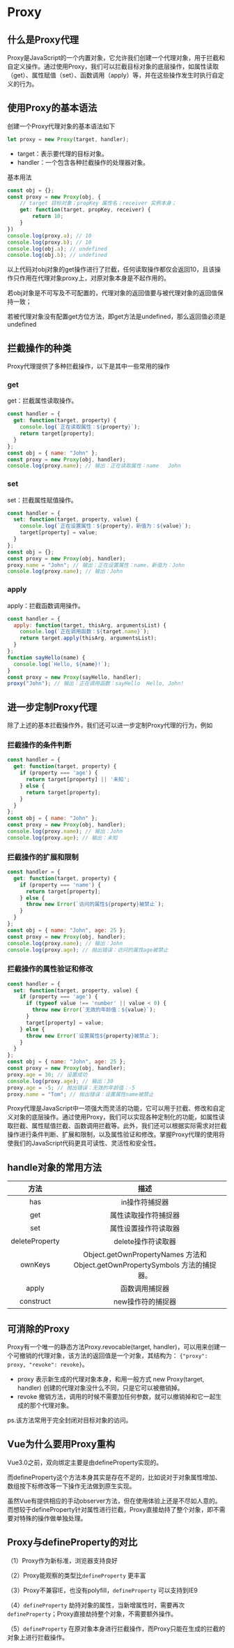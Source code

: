 # Proxy

## 什么是Proxy代理

Proxy是JavaScript的一个内置对象，它允许我们创建一个代理对象，用于拦截和自定义操作。通过使用Proxy，我们可以拦截目标对象的底层操作，如属性读取（get）、属性赋值（set）、函数调用（apply）等，并在这些操作发生时执行自定义的行为。

## 使用Proxy的基本语法

创建一个Proxy代理对象的基本语法如下

```javascript
let proxy = new Proxy(target, handler);
```

- target：表示要代理的目标对象。
- handler：一个包含各种拦截操作的处理器对象。

基本用法

```javascript
const obj = {};
const proxy = new Proxy(obj, {
    // target 目标对象；propKey 属性名；receiver 实例本身；
    get: function(target, propKey, receiver) {
        return 10;
    }
})
console.log(proxy.a); // 10
console.log(proxy.b); // 10
console.log(obj.a); // undefined
console.log(obj.b); // undefined

```

以上代码对obj对象的get操作进行了拦截，任何读取操作都仅会返回10，且该操作只作用在代理对象proxy上，对原对象本身是不起作用的。

若obj对象是不可写及不可配置的，代理对象的返回值要与被代理对象的返回值保持一致；

若被代理对象没有配置get方位方法，即get方法是undefined，那么返回值必须是undefined



## 拦截操作的种类

Proxy代理提供了多种拦截操作，以下是其中一些常用的操作 

### get

get：拦截属性读取操作。

```javascript
const handler = {
  get: function(target, property) {
    console.log(`正在读取属性：${property}`);
    return target[property];
  }
};
const obj = { name: "John" };
const proxy = new Proxy(obj, handler);
console.log(proxy.name); // 输出：正在读取属性：name   John
```

### set

set：拦截属性赋值操作。

```javascript
const handler = {
  set: function(target, property, value) {
    console.log(`正在设置属性：${property}，新值为：${value}`);
    target[property] = value;
  }
};
const obj = {};
const proxy = new Proxy(obj, handler);
proxy.name = "John"; // 输出：正在设置属性：name，新值为：John
console.log(proxy.name); // 输出：John
```

### apply

apply：拦截函数调用操作。

```javascript
const handler = {
  apply: function(target, thisArg, argumentsList) {
    console.log(`正在调用函数：${target.name}`);
    return target.apply(thisArg, argumentsList);
  }
};
function sayHello(name) {
  console.log(`Hello, ${name}!`);
}
const proxy = new Proxy(sayHello, handler);
proxy("John"); // 输出：正在调用函数：sayHello  Hello, John!
```

## 进一步定制Proxy代理

除了上述的基本拦截操作外，我们还可以进一步定制Proxy代理的行为，例如 

### 拦截操作的条件判断

```javascript
const handler = {
  get: function(target, property) {
    if (property === 'age') {
      return target[property] || '未知';
    } else {
      return target[property];
    }
  }
};
const obj = { name: "John" };
const proxy = new Proxy(obj, handler);
console.log(proxy.name); // 输出：John
console.log(proxy.age); // 输出：未知
```

### 拦截操作的扩展和限制

```javascript
const handler = {
  get: function(target, property) {
    if (property === 'name') {
      return target[property];
    } else {
      throw new Error(`访问的属性${property}被禁止`);
    }
  }
};
const obj = { name: "John", age: 25 };
const proxy = new Proxy(obj, handler);
console.log(proxy.name); // 输出：John
console.log(proxy.age); // 抛出错误：访问的属性age被禁止
```

### 拦截操作的属性验证和修改

```javascript
const handler = {
  set: function(target, property, value) {
    if (property === 'age') {
      if (typeof value !== 'number' || value < 0) {
        throw new Error(`无效的年龄值：${value}`);
      }
      target[property] = value;
    } else {
      throw new Error(`设置属性${property}被禁止`);
    }
  }
};
const obj = { name: "John", age: 25 };
const proxy = new Proxy(obj, handler);
proxy.age = 30; // 设置成功
console.log(proxy.age); // 输出：30
proxy.age = -5; // 抛出错误：无效的年龄值：-5
proxy.name = "Tom"; // 抛出错误：设置属性name被禁止
```

Proxy代理是JavaScript中一项强大而灵活的功能，它可以用于拦截、修改和自定义对象的底层操作。通过使用Proxy，我们可以实现各种定制化的功能，如属性读取拦截、属性赋值拦截、函数调用拦截等。此外，我们还可以根据实际需求对拦截操作进行条件判断、扩展和限制，以及属性验证和修改。掌握Proxy代理的使用将使我们的JavaScript代码更具可读性、灵活性和安全性。

## handle对象的常用方法

|      方法      |                             描述                             |
| :------------: | :----------------------------------------------------------: |
|      has       |                        in操作符捕捉器                        |
|      get       |                     属性读取操作符捕捉器                     |
|      set       |                     属性设置操作符读取器                     |
| deleteProperty |                      delete操作符读取器                      |
|    ownKeys     | Object.getOwnPropertyNames 方法和 Object.getOwnPropertySymbols 方法的捕捉器。 |
|     apply      |                        函数调用捕捉器                        |
|   construct    |                      new操作符的捕捉器                       |

## 可消除的Proxy

 Proxy有一个唯一的静态方法Proxy.revocable(target, handler)，可以用来创建一个可撤销的代理对象，该方法的返回值是一个对象，其结构为： `{"proxy": proxy, "revoke": revoke}`。

- proxy 表示新生成的代理对象本身，和用一般方式 new Proxy(target, handler) 创建的代理对象没什么不同，只是它可以被撤销掉。
- revoke 撤销方法，调用的时候不需要加任何参数，就可以撤销掉和它一起生成的那个代理对象。

ps.该方法常用于完全封闭对目标对象的访问。

## Vue为什么要用Proxy重构

 Vue3.0之前，双向绑定主要是由defineProperty实现的。

而defineProperty这个方法本身其实是存在不足的，比如说对于对象属性增加、数组按下标修改等一下操作无法做到原生实现。

虽然Vue有提供相应的手动observer方法，但在使用体验上还是不尽如人意的。而想较于defineProperty针对属性进行拦截，Proxy直接劫持了整个对象，即不需要对特殊的操作做单独处理。

## Proxy与defineProperty的对比

（1）Proxy作为新标准，浏览器支持良好

（2）Proxy能观察的类型比`defineProperty` 更丰富

（3）Proxy不兼容IE，也没有polyfill，`defineProperty` 可以支持到IE9

（4）`defineProperty` 劫持对象的属性，当新增属性时，需要再次`defineProperty`；Proxy直接劫持整个对象，不需要额外操作。

（5）`defineProperty` 在原对象本身进行拦截操作，而Proxy只能在生成的拦截的对象上进行拦截操作。